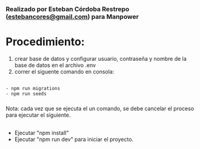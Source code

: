 
### Realizado por Esteban Córdoba Restrepo (estebancores@gmail.com) para Manpower

# Procedimiento: 

1. crear base de datos y configurar usuario, contraseña y nombre de la base de datos en el archivo .env
2. correr el siguente comando en consola:
##
    - npm run migrations
    - npm run seeds
###
 Nota: cada vez que se ejecuta el un comando, se debe cancelar el proceso para ejecutar el siguiente.
##

- Ejecutar "npm install"
- Ejecutar "npm run dev" para iniciar el proyecto.

##
 